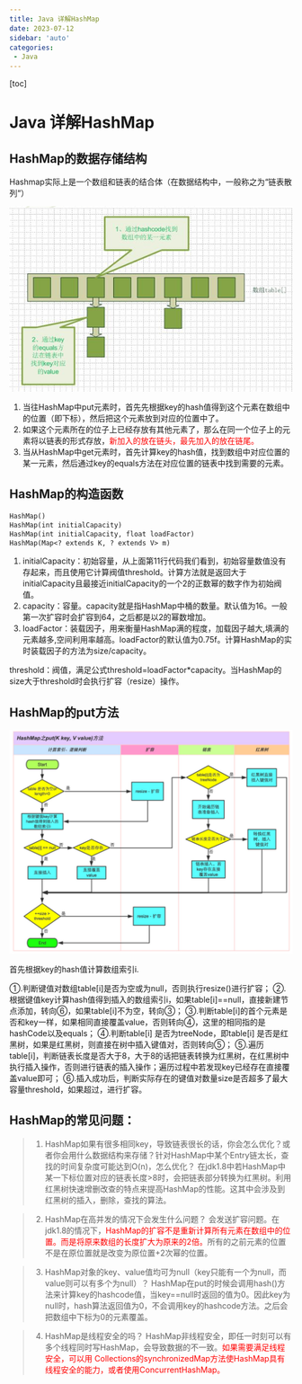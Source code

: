 ```yaml
---
title: Java 详解HashMap
date: 2023-07-12
sidebar: 'auto'
categories: 
 - Java
---
```


[toc]

# Java 详解HashMap

## HashMap的数据存储结构

Hashmap实际上是一个数组和链表的结合体（在数据结构中，一般称之为“链表散列“）

![20201022134152.png](../blog_img/20201022134152.png)

1. 当往HashMap中put元素时，首先先根据key的hash值得到这个元素在数组中的位置（即下标），然后把这个元素放到对应的位置中了。
2. 如果这个元素所在的位子上已经存放有其他元素了，那么在同一个位子上的元素将以链表的形式存放，<font color="red">新加入的放在链头，最先加入的放在链尾。</font>
3. 当从HashMap中get元素时，首先计算key的hash值，找到数组中对应位置的某一元素，然后通过key的equals方法在对应位置的链表中找到需要的元素。

## HashMap的构造函数

```
HashMap()
HashMap(int initialCapacity)
HashMap(int initialCapacity, float loadFactor)
HashMap(Map<? extends K, ? extends V> m)
```

1. initialCapacity：初始容量，从上面第11行代码我们看到，初始容量数值没有存起来，而且使用它计算阀值threshold。计算方法就是返回大于initialCapacity且最接近initialCapacity的一个2的正数幂的数字作为初始阀值。
2. capacity：容量。capacity就是指HashMap中桶的数量。默认值为16。一般第一次扩容时会扩容到64，之后都是以2的幂数增加。
3. loadFactor：装载因子，用来衡量HashMap满的程度，加载因子越大,填满的元素越多,空间利用率越高。loadFactor的默认值为0.75f。计算HashMap的实时装载因子的方法为size/capacity。

threshold：阀值，满足公式threshold=loadFactor*capacity。当HashMap的size大于threshold时会执行扩容（resize）操作。

## HashMap的put方法

![20201023150314.png](../blog_img/20201023150314.png)

首先根据key的hash值计算数组索引i.

①.判断键值对数组table[i]是否为空或为null，否则执行resize()进行扩容；
②.根据键值key计算hash值得到插入的数组索引i，如果table[i]==null，直接新建节点添加，转向⑥，如果table[i]不为空，转向③；
③.判断table[i]的首个元素是否和key一样，如果相同直接覆盖value，否则转向④，这里的相同指的是hashCode以及equals；
④.判断table[i] 是否为treeNode，即table[i] 是否是红黑树，如果是红黑树，则直接在树中插入键值对，否则转向⑤；
⑤.遍历table[i]，判断链表长度是否大于8，大于8的话把链表转换为红黑树，在红黑树中执行插入操作，否则进行链表的插入操作；遍历过程中若发现key已经存在直接覆盖value即可；
⑥.插入成功后，判断实际存在的键值对数量size是否超多了最大容量threshold，如果超过，进行扩容。

## HashMap的常见问题：

>1. HashMap如果有很多相同key，导致链表很长的话，你会怎么优化？或者你会用什么数据结构来存储？针对HashMap中某个Entry链太长，查找的时间复杂度可能达到O(n)，怎么优化？
在jdk1.8中若HashMap中某一下标位置对应的链表长度>8时，会把链表部分转换为红黑树。利用红黑树快速增删改查的特点来提高HashMap的性能。这其中会涉及到红黑树的插入，删除，查找的算法。

>2. HashMap在高并发的情况下会发生什么问题？
会发送扩容问题。在jdk1.8的情况下，<font color="red">HashMap的扩容不是重新计算所有元素在数组中的位置。而是将原来数组的长度扩大为原来的2倍。</font>所有的之前元素的位置不是在原位置就是改变为原位置+2次幂的位置。

>3. HashMap对象的key、value值均可为null（key只能有一个为null，而value则可以有多个为null）？
HashMap在put的时候会调用hash()方法来计算key的hashcode值，当key==null时返回的值为0。因此key为null时，hash算法返回值为0，不会调用key的hashcode方法。之后会把数组中下标为0的元素覆盖。

>4. HashMap是线程安全的吗？
HashMap非线程安全，即任一时刻可以有多个线程同时写HashMap，会导致数据的不一致。<font color="red">如果需要满足线程安全，可以用 Collections的synchronizedMap方法使HashMap具有线程安全的能力，或者使用ConcurrentHashMap。</font>
